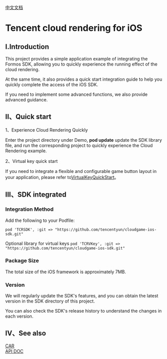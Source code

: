[中文文档](README.md)
# Tencent cloud rendering for iOS
## I.Introduction
This project provides a simple application example of integrating the Formos SDK, allowing you to quickly experience the running effect of the cloud rendering.

At the same time, it also provides a quick start integration guide to help you quickly complete the access of the iOS SDK.

If you need to implement some advanced functions, we also provide advanced guidance.

## II、Quick start
1、Experience Cloud Rendering Quickly

Enter the project directory under Demo, **pod update** update the SDK library file, and run the corresponding project to quickly experience the Cloud Rendering example. 

2、Virtual key quick start

If you need to integrate a flexible and configurable game button layout in your application, please refer to[VirtualKeyQuickStart](Doc/Virtual_Key_Quick_Start_EN-US.md)。

## III、SDK integrated

### Integration Method
Add the following to your Podfile:

```pod 'TCRSDK', :git => "https://github.com/tencentyun/cloudgame-ios-sdk.git"```

Optional library for virtual keys
```pod 'TCRVKey', :git => "https://github.com/tencentyun/cloudgame-ios-sdk.git"```

### Package Size
The total size of the iOS framework is approximately 7MB.

### Version
We will regularly update the SDK's features, and you can obtain the latest version in the SDK directory of this project.

You can also check the SDK's release history to understand the changes in each version.


## IV、See also
[CAR](https://www.tencentcloud.com/document/product/1158)  
[API DOC](https://tencentyun.github.io/cloudgame-ios-sdk/)


